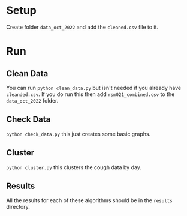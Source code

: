 # Setup

Create folder `data_oct_2022` and add the `cleaned.csv` file to it.

# Run

## Clean Data

You can run `python clean_data.py` but isn't needed if you already have `cleanded.csv`. If you do run this then add `rsm021_combined.csv` to the `data_oct_2022` folder.

## Check Data

`python check_data.py` this just creates some basic graphs.

## Cluster

`python cluster.py` this clusters the cough data by day.


## Results

All the results for each of these algorithms should be in the `results` directory.